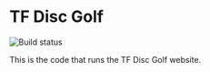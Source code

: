 # TF Disc Golf

![Build status](https://github.com/ColtMcG1/TFDiscGolf/actions/workflows/dotnet.yml/badge.svg)

This is the code that runs the TF Disc Golf website.
